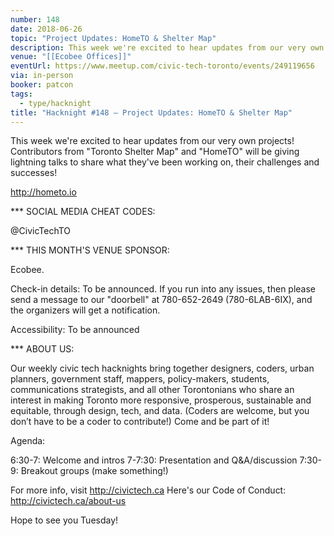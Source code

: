 ```yaml
---
number: 148
date: 2018-06-26
topic: "Project Updates: HomeTO & Shelter Map"
description: This week we're excited to hear updates from our very own projects! Contributors from ‘Toronto Shelter Map’ and ’HomeTO‘ will be giving lightning talks to share what they've been working on, their challenges and successes!
venue: "[[Ecobee Offices]]"
eventUrl: https://www.meetup.com/civic-tech-toronto/events/249119656
via: in-person
booker: patcon
tags:
  - type/hacknight
title: "Hacknight #148 – Project Updates: HomeTO & Shelter Map"
---
```


This week we're excited to hear updates from our very own projects! Contributors from "Toronto Shelter Map" and "HomeTO" will be giving lightning talks to share what they've been working on, their challenges and successes!

http://hometo.io

*** SOCIAL MEDIA CHEAT CODES:

@CivicTechTO 

*** THIS MONTH'S VENUE SPONSOR:

Ecobee.

Check-in details: To be announced. If you run into any issues, then please send a message to our "doorbell" at 780-652-2649 (780-6LAB-6IX), and the organizers will get a notification.

Accessibility: To be announced

*** ABOUT US:

Our weekly civic tech hacknights bring together designers, coders, urban planners, government staff, mappers, policy-makers, students, communications strategists, and all other Torontonians who share an interest in making Toronto more responsive, prosperous, sustainable and equitable, through design, tech, and data. (Coders are welcome, but you don’t have to be a coder to contribute!) Come and be part of it!

Agenda:

6:30-7: Welcome and intros
7-7:30: Presentation and Q&A/discussion
7:30-9: Breakout groups (make something!)

For more info, visit http://civictech.ca
Here's our Code of Conduct: http://civictech.ca/about-us

Hope to see you Tuesday!